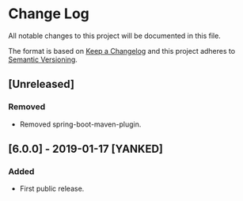 # Change Log
All notable changes to this project will be documented in this file.

The format is based on [Keep a Changelog](http://keepachangelog.com/)
and this project adheres to [Semantic Versioning](http://semver.org/).

## [Unreleased]
### Removed
- Removed spring-boot-maven-plugin.

## [6.0.0] - 2019-01-17 [YANKED]
### Added
- First public release.
